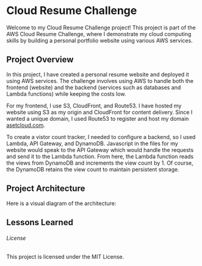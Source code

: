 # Cloud Resume Challenge

Welcome to my Cloud Resume Challenge project! This project is part of the AWS Cloud Resume Challenge, where I demonstrate my cloud computing skills by building a personal portfolio website using various AWS services.

## Project Overview
In this project, I have created a personal resume website and deployed it using AWS services. The challenge involves using AWS to handle both the frontend (website) and the backend (services such as databases and Lambda functions) while keeping the costs low. 

For my frontend, I use S3, CloudFront, and Route53. I have hosted my website using S3 as my origin and CloudFront for content delivery. Since I wanted a unique domain, I used Route53 to register and host my domain [asetcloud.com](https://www.asetcloud.com). 

To create a vistor count tracker, I needed to configure a backend, so I used Lambda, API Gateway, and DynamoDB. Javascript in the files for my website would speak to the API Gateway which would handle the requests and send it to the Lambda function. From here, the Lambda function reads the views from DynamoDB and increments the view count by 1. Of course, the DynamoDB retains the view count to maintain persistent storage.

## Project Architecture
Here is a visual diagram of the architecture:


## Lessons Learned


###### License
This project is licensed under the MIT License.
